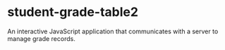 # student-grade-table2
An interactive JavaScript application that communicates with a server to manage grade records.

